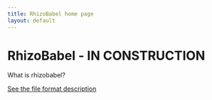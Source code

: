 ```yaml
---
title: RhizoBabel home page
layout: default
---
```



RhizoBabel - IN CONSTRUCTION
============================


What is rhizobabel?


[See the file format description](format.md)
